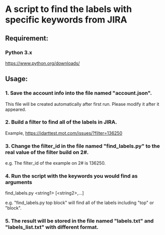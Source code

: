 # A script to find the labels with specific keywords from JIRA
## Requirement:
### Python 3.x
https://www.python.org/downloads/

## Usage:
### 1. Save the account info into the file named "account.json".
This file will be created automatically after first run.
Please modify it after it appeared.

### 2. Build a filter to find all of the labels in JIRA.
Example,
https://idarttest.mot.com/issues/?filter=136250

### 3. Change the filter_id in the file named "find_labels.py" to the real value of the filter build on 2#.
e.g. The filter_id of the example on 2# is 136250.

### 4. Run the script with the keywords you would find as arguments

find_labels.py \<string1\> \[\<string2\>,...\]

e.g. "find_labels.py top block" will find all of the labels including "top" or "block".

### 5. The result will be stored in the file named "labels.txt" and "labels_list.txt" with different format.
